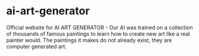 # ai-art-generator
Official website for AI ART GENERATOR - Our AI was trained on a collection of thousands of famous paintings to learn how to create new art like a real painter would. The paintings it makes do not already exist, they are computer generated art.
